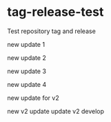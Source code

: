 # tag-release-test
Test repository tag and release

new update 1

new update 2

new update 3

new update 4

new update for v2

new v2 update
update v2
develop
